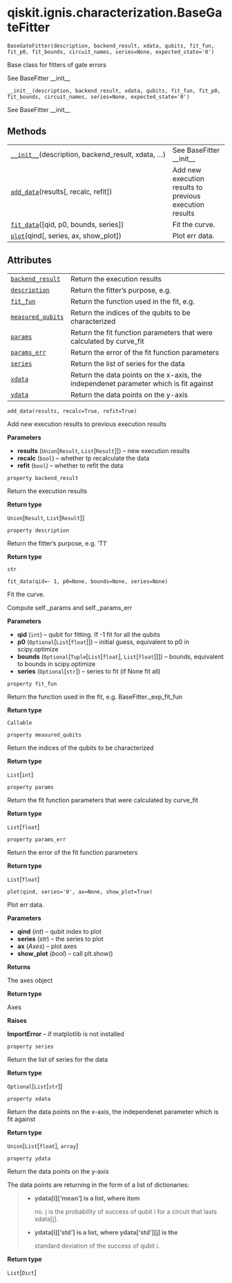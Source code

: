 # qiskit.ignis.characterization.BaseGateFitter

`BaseGateFitter(description, backend_result, xdata, qubits, fit_fun, fit_p0, fit_bounds, circuit_names, series=None, expected_state='0')`

Base class for fitters of gate errors

See BaseFitter \_\_init\_\_

`__init__(description, backend_result, xdata, qubits, fit_fun, fit_p0, fit_bounds, circuit_names, series=None, expected_state='0')`

See BaseFitter \_\_init\_\_

## Methods

|                                                                                                                                                                      |                                                         |
| -------------------------------------------------------------------------------------------------------------------------------------------------------------------- | ------------------------------------------------------- |
| [`__init__`](#qiskit.ignis.characterization.BaseGateFitter.__init__ "qiskit.ignis.characterization.BaseGateFitter.__init__")(description, backend\_result, xdata, …) | See BaseFitter \_\_init\_\_                             |
| [`add_data`](#qiskit.ignis.characterization.BaseGateFitter.add_data "qiskit.ignis.characterization.BaseGateFitter.add_data")(results\[, recalc, refit])              | Add new execution results to previous execution results |
| [`fit_data`](#qiskit.ignis.characterization.BaseGateFitter.fit_data "qiskit.ignis.characterization.BaseGateFitter.fit_data")(\[qid, p0, bounds, series])             | Fit the curve.                                          |
| [`plot`](#qiskit.ignis.characterization.BaseGateFitter.plot "qiskit.ignis.characterization.BaseGateFitter.plot")(qind\[, series, ax, show\_plot])                    | Plot err data.                                          |

## Attributes

|                                                                                                                                                   |                                                                                       |
| ------------------------------------------------------------------------------------------------------------------------------------------------- | ------------------------------------------------------------------------------------- |
| [`backend_result`](#qiskit.ignis.characterization.BaseGateFitter.backend_result "qiskit.ignis.characterization.BaseGateFitter.backend_result")    | Return the execution results                                                          |
| [`description`](#qiskit.ignis.characterization.BaseGateFitter.description "qiskit.ignis.characterization.BaseGateFitter.description")             | Return the fitter’s purpose, e.g.                                                     |
| [`fit_fun`](#qiskit.ignis.characterization.BaseGateFitter.fit_fun "qiskit.ignis.characterization.BaseGateFitter.fit_fun")                         | Return the function used in the fit, e.g.                                             |
| [`measured_qubits`](#qiskit.ignis.characterization.BaseGateFitter.measured_qubits "qiskit.ignis.characterization.BaseGateFitter.measured_qubits") | Return the indices of the qubits to be characterized                                  |
| [`params`](#qiskit.ignis.characterization.BaseGateFitter.params "qiskit.ignis.characterization.BaseGateFitter.params")                            | Return the fit function parameters that were calculated by curve\_fit                 |
| [`params_err`](#qiskit.ignis.characterization.BaseGateFitter.params_err "qiskit.ignis.characterization.BaseGateFitter.params_err")                | Return the error of the fit function parameters                                       |
| [`series`](#qiskit.ignis.characterization.BaseGateFitter.series "qiskit.ignis.characterization.BaseGateFitter.series")                            | Return the list of series for the data                                                |
| [`xdata`](#qiskit.ignis.characterization.BaseGateFitter.xdata "qiskit.ignis.characterization.BaseGateFitter.xdata")                               | Return the data points on the x-axis, the independenet parameter which is fit against |
| [`ydata`](#qiskit.ignis.characterization.BaseGateFitter.ydata "qiskit.ignis.characterization.BaseGateFitter.ydata")                               | Return the data points on the y-axis                                                  |

`add_data(results, recalc=True, refit=True)`

Add new execution results to previous execution results

**Parameters**

*   **results** (`Union`\[`Result`, `List`\[`Result`]]) – new execution results
*   **recalc** (`bool`) – whether tp recalculate the data
*   **refit** (`bool`) – whether to refit the data

`property backend_result`

Return the execution results

**Return type**

`Union`\[`Result`, `List`\[`Result`]]

`property description`

Return the fitter’s purpose, e.g. ‘T1’

**Return type**

`str`

`fit_data(qid=- 1, p0=None, bounds=None, series=None)`

Fit the curve.

Compute self.\_params and self.\_params\_err

**Parameters**

*   **qid** (`int`) – qubit for fitting. If -1 fit for all the qubits
*   **p0** (`Optional`\[`List`\[`float`]]) – initial guess, equivalent to p0 in scipy.optimize
*   **bounds** (`Optional`\[`Tuple`\[`List`\[`float`], `List`\[`float`]]]) – bounds, equivalent to bounds in scipy.optimize
*   **series** (`Optional`\[`str`]) – series to fit (if None fit all)

`property fit_fun`

Return the function used in the fit, e.g. BaseFitter.\_exp\_fit\_fun

**Return type**

`Callable`

`property measured_qubits`

Return the indices of the qubits to be characterized

**Return type**

`List`\[`int`]

`property params`

Return the fit function parameters that were calculated by curve\_fit

**Return type**

`List`\[`float`]

`property params_err`

Return the error of the fit function parameters

**Return type**

`List`\[`float`]

`plot(qind, series='0', ax=None, show_plot=True)`

Plot err data.

**Parameters**

*   **qind** (*int*) – qubit index to plot
*   **series** (*str*) – the series to plot
*   **ax** (*Axes*) – plot axes
*   **show\_plot** (*bool*) – call plt.show()

**Returns**

The axes object

**Return type**

Axes

**Raises**

**ImportError** – if matplotlib is not installed

`property series`

Return the list of series for the data

**Return type**

`Optional`\[`List`\[`str`]]

`property xdata`

Return the data points on the x-axis, the independenet parameter which is fit against

**Return type**

`Union`\[`List`\[`float`], `array`]

`property ydata`

Return the data points on the y-axis

The data points are returning in the form of a list of dictionaries:

> *   **ydata\[i]\[‘mean’] is a list, where item**
>
>     no. j is the probability of success of qubit i for a circuit that lasts xdata\[j].
>
> *   **ydata\[i]\[‘std’] is a list, where ydata\[‘std’]\[j] is the**
>
>     standard deviation of the success of qubit i.

**Return type**

`List`\[`Dict`]
